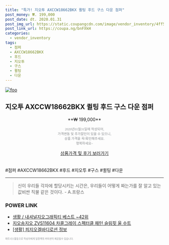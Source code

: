 ```yaml
--- 
title: "특가! 지오투 AXCCW18662BKX 퀼팅 후드 구스 다운 점퍼" 
post_money: ₩. 199,000 
post_date: dt. 2020.01.31 
post_img_url: https://static.coupangcdn.com/image/vendor_inventory/4ff5/82cfcb4f79fb1493fb71ba0c28a210b5aba238e7c0d85689822ba0ad8081.jpg 
post_link_url: https://coupa.ng/bnFXkH 
categories: 
  - vendor_inventory 
tags: 
  - 점퍼 
  - AXCCW18662BKX 
  - 후드 
  - 지오투 
  - 구스 
  - 퀼팅 
  - 다운 
--- 
```

[![foo](https://static.coupangcdn.com/image/vendor_inventory/4ff5/82cfcb4f79fb1493fb71ba0c28a210b5aba238e7c0d85689822ba0ad8081.jpg)](https://coupa.ng/bnFXkH) 

## 지오투 AXCCW18662BKX 퀼팅 후드 구스 다운 점퍼 
<p style="text-align: center;">**₩ 199,000**</p> 
<p style="text-align: center;"><span style="color: #898c8f; font-family: Georgia,Times,serif; font-size: 0.75em;">2020년01월31일에 작성되어, <br>가격변동 및 추가할인이 있을 수 있으니,<br> 상품 가격을 꼭!확인해주세요.<br>행복하세요~</span> 
</p>	 
<div markdown="0" style="text-align: center;"><a href="https://coupa.ng/bnFXkH" class="btn btn--success">상품가격 및 후기 보러가기</a></div> 
<br><br> 
  #점퍼 #AXCCW18662BKX #후드 #지오투 #구스 #퀼팅 #다운 
<hr> 

> 신이 우리들 각자에 할당시키는 시간은, 우리들이 어떻게 짜는가를 잘 알고 있는 값비싼 직물 같은 것이다. - A.프랑스 


### POWER LINK

* <a href="https://blog.naver.com/santokki14/221784178094" target="_blank">생활 / 내셔널지오그래픽티 베스트 ~42위</a>
* <a href="https://blog.naver.com/sakai111/221780304819" target="_blank">지오송지오 ZVS11604 차콜그레이 스펙터클 패턴 슬림핏 울 수트</a>
* <a href="https://blog.naver.com/santokki14/221768606732" target="_blank"> [생활] 피지오겔바디로션 정보 </a>

<span style="color: #898c8f; font-family: Georgia,Times,serif; font-size: 0.55em;">파트너스활동으로 작성자에게 일정액의 커미션이 제공될수 있습니다.</span> 
